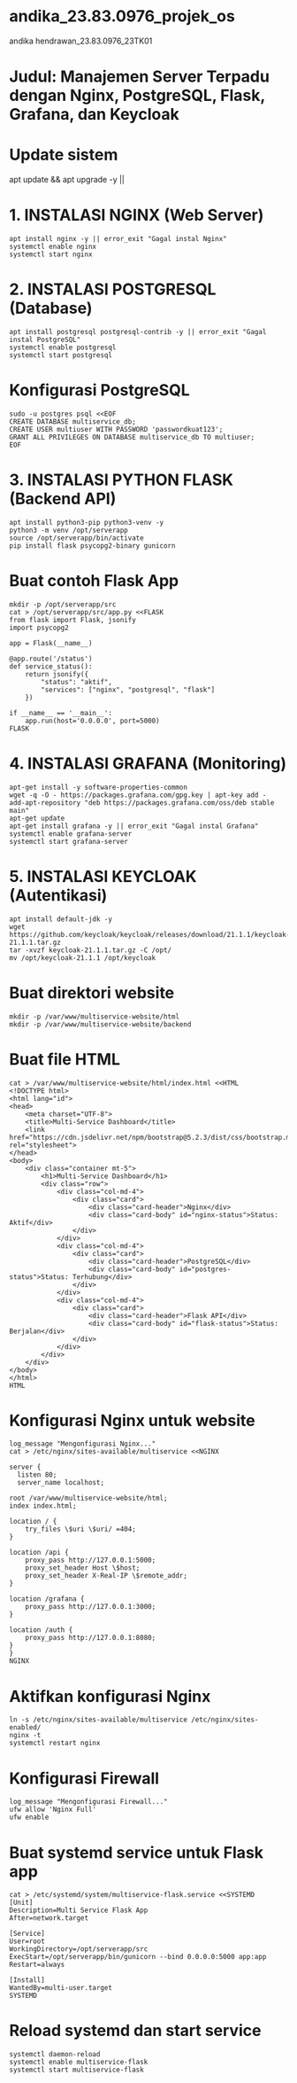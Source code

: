 # andika_23.83.0976_projek_os
andika hendrawan_23.83.0976_23TK01

# Judul: Manajemen Server Terpadu dengan Nginx, PostgreSQL, Flask, Grafana, dan Keycloak

# Update sistem
apt update && apt upgrade -y ||

# 1. INSTALASI NGINX (Web Server)
    apt install nginx -y || error_exit "Gagal instal Nginx"
    systemctl enable nginx
    systemctl start nginx

# 2. INSTALASI POSTGRESQL (Database)
    apt install postgresql postgresql-contrib -y || error_exit "Gagal instal PostgreSQL" 
    systemctl enable postgresql 
    systemctl start postgresql

# Konfigurasi PostgreSQL
    sudo -u postgres psql <<EOF 
    CREATE DATABASE multiservice_db; 
    CREATE USER multiuser WITH PASSWORD 'passwordkuat123'; 
    GRANT ALL PRIVILEGES ON DATABASE multiservice_db TO multiuser; 
    EOF

# 3. INSTALASI PYTHON FLASK (Backend API) 
    apt install python3-pip python3-venv -y 
    python3 -m venv /opt/serverapp 
    source /opt/serverapp/bin/activate 
    pip install flask psycopg2-binary gunicorn

# Buat contoh Flask App
    mkdir -p /opt/serverapp/src 
    cat > /opt/serverapp/src/app.py <<FLASK 
    from flask import Flask, jsonify 
    import psycopg2 
    
    app = Flask(__name__) 
    
    @app.route('/status') 
    def service_status(): 
        return jsonify({ 
            "status": "aktif", 
            "services": ["nginx", "postgresql", "flask"] 
        }) 
    
    if __name__ == '__main__': 
        app.run(host='0.0.0.0', port=5000) 
    FLASK

# 4. INSTALASI GRAFANA (Monitoring)
    apt-get install -y software-properties-common 
    wget -q -O - https://packages.grafana.com/gpg.key | apt-key add - 
    add-apt-repository "deb https://packages.grafana.com/oss/deb stable main" 
    apt-get update 
    apt-get install grafana -y || error_exit "Gagal instal Grafana" 
    systemctl enable grafana-server 
    systemctl start grafana-server 

# 5. INSTALASI KEYCLOAK (Autentikasi)
    apt install default-jdk -y 
    wget https://github.com/keycloak/keycloak/releases/download/21.1.1/keycloak-21.1.1.tar.gz 
    tar -xvzf keycloak-21.1.1.tar.gz -C /opt/ 
    mv /opt/keycloak-21.1.1 /opt/keycloak

# Buat direktori website
    mkdir -p /var/www/multiservice-website/html
    mkdir -p /var/www/multiservice-website/backend

# Buat file HTML
    cat > /var/www/multiservice-website/html/index.html <<HTML 
    <!DOCTYPE html>
    <html lang="id">
    <head>
        <meta charset="UTF-8">
        <title>Multi-Service Dashboard</title>
        <link href="https://cdn.jsdelivr.net/npm/bootstrap@5.2.3/dist/css/bootstrap.min.css" rel="stylesheet">
    </head>
    <body>
        <div class="container mt-5">
            <h1>Multi-Service Dashboard</h1>
            <div class="row">
                <div class="col-md-4">
                    <div class="card">
                        <div class="card-header">Nginx</div>
                        <div class="card-body" id="nginx-status">Status: Aktif</div>
                    </div>
                </div>
                <div class="col-md-4">
                    <div class="card">
                        <div class="card-header">PostgreSQL</div>
                        <div class="card-body" id="postgres-status">Status: Terhubung</div>
                    </div>
                </div>
                <div class="col-md-4">
                    <div class="card">
                        <div class="card-header">Flask API</div>
                        <div class="card-body" id="flask-status">Status: Berjalan</div>
                    </div>
                </div>
            </div>
        </div>
    </body>
    </html>
    HTML

# Konfigurasi Nginx untuk website
    log_message "Mengonfigurasi Nginx..."
    cat > /etc/nginx/sites-available/multiservice <<NGINX

    server {
      listen 80;
      server_name localhost;

    root /var/www/multiservice-website/html;
    index index.html;

    location / {
        try_files \$uri \$uri/ =404;
    }

    location /api {
        proxy_pass http://127.0.0.1:5000;
        proxy_set_header Host \$host;
        proxy_set_header X-Real-IP \$remote_addr;
    }

    location /grafana {
        proxy_pass http://127.0.0.1:3000;
    }

    location /auth {
        proxy_pass http://127.0.0.1:8080;
    }
    }
    NGINX

# Aktifkan konfigurasi Nginx
    ln -s /etc/nginx/sites-available/multiservice /etc/nginx/sites-enabled/
    nginx -t
    systemctl restart nginx

# Konfigurasi Firewall
    log_message "Mengonfigurasi Firewall..."
    ufw allow 'Nginx Full'
    ufw enable

# Buat systemd service untuk Flask app
    cat > /etc/systemd/system/multiservice-flask.service <<SYSTEMD
    [Unit]
    Description=Multi Service Flask App
    After=network.target
    
    [Service]
    User=root
    WorkingDirectory=/opt/serverapp/src
    ExecStart=/opt/serverapp/bin/gunicorn --bind 0.0.0.0:5000 app:app
    Restart=always
    
    [Install]
    WantedBy=multi-user.target
    SYSTEMD

# Reload systemd dan start service
    systemctl daemon-reload
    systemctl enable multiservice-flask
    systemctl start multiservice-flask
